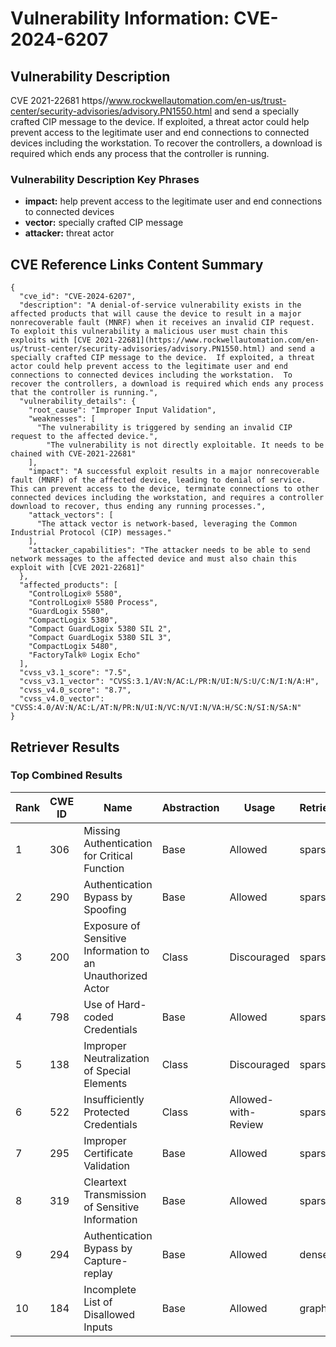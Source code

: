 # Vulnerability Information: CVE-2024-6207

## Vulnerability Description
CVE 2021-22681 https//www.rockwellautomation.com/en-us/trust-center/security-advisories/advisory.PN1550.html and send a specially crafted CIP message to the device. If exploited, a threat actor could help prevent access to the legitimate user and end connections to connected devices including the workstation. To recover the controllers, a download is required which ends any process that the controller is running.

### Vulnerability Description Key Phrases
- **impact:** help prevent access to the legitimate user and end connections to connected devices
- **vector:** specially crafted CIP message
- **attacker:** threat actor

## CVE Reference Links Content Summary
```
{
  "cve_id": "CVE-2024-6207",
  "description": "A denial-of-service vulnerability exists in the affected products that will cause the device to result in a major nonrecoverable fault (MNRF) when it receives an invalid CIP request. To exploit this vulnerability a malicious user must chain this exploits with [CVE 2021-22681](https://www.rockwellautomation.com/en-us/trust-center/security-advisories/advisory.PN1550.html) and send a specially crafted CIP message to the device.  If exploited, a threat actor could help prevent access to the legitimate user and end connections to connected devices including the workstation.  To recover the controllers, a download is required which ends any process that the controller is running.",
  "vulnerability_details": {
    "root_cause": "Improper Input Validation",
    "weaknesses": [
      "The vulnerability is triggered by sending an invalid CIP request to the affected device.",
	    "The vulnerability is not directly exploitable. It needs to be chained with CVE-2021-22681"
    ],
    "impact": "A successful exploit results in a major nonrecoverable fault (MNRF) of the affected device, leading to denial of service. This can prevent access to the device, terminate connections to other connected devices including the workstation, and requires a controller download to recover, thus ending any running processes.",
    "attack_vectors": [
      "The attack vector is network-based, leveraging the Common Industrial Protocol (CIP) messages."
    ],
    "attacker_capabilities": "The attacker needs to be able to send network messages to the affected device and must also chain this exploit with [CVE 2021-22681]"
  },
  "affected_products": [
    "ControlLogix® 5580",
    "ControlLogix® 5580 Process",
    "GuardLogix 5580",
    "CompactLogix 5380",
    "Compact GuardLogix 5380 SIL 2",
    "Compact GuardLogix 5380 SIL 3",
    "CompactLogix 5480",
    "FactoryTalk® Logix Echo"
  ],
  "cvss_v3.1_score": "7.5",
  "cvss_v3.1_vector": "CVSS:3.1/AV:N/AC:L/PR:N/UI:N/S:U/C:N/I:N/A:H",
  "cvss_v4.0_score": "8.7",
  "cvss_v4.0_vector": "CVSS:4.0/AV:N/AC:L/AT:N/PR:N/UI:N/VC:N/VI:N/VA:H/SC:N/SI:N/SA:N"
}
```

## Retriever Results

### Top Combined Results

| Rank | CWE ID | Name | Abstraction | Usage  | Retrievers | Individual Scores |
|------|--------|------|-------------|-------|------------|-------------------|
| 1 | 306 | Missing Authentication for Critical Function | Base | Allowed | sparse | 0.112 |
| 2 | 290 | Authentication Bypass by Spoofing | Base | Allowed | sparse | 0.110 |
| 3 | 200 | Exposure of Sensitive Information to an Unauthorized Actor | Class | Discouraged | sparse | 0.110 |
| 4 | 798 | Use of Hard-coded Credentials | Base | Allowed | sparse | 0.109 |
| 5 | 138 | Improper Neutralization of Special Elements | Class | Discouraged | sparse | 0.109 |
| 6 | 522 | Insufficiently Protected Credentials | Class | Allowed-with-Review | sparse | 0.108 |
| 7 | 295 | Improper Certificate Validation | Base | Allowed | sparse | 0.108 |
| 8 | 319 | Cleartext Transmission of Sensitive Information | Base | Allowed | sparse | 0.107 |
| 9 | 294 | Authentication Bypass by Capture-replay | Base | Allowed | dense | 0.618 |
| 10 | 184 | Incomplete List of Disallowed Inputs | Base | Allowed | graph | 0.002 |

